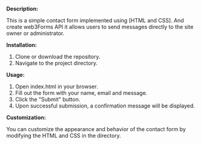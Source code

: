 **Description:**

This is a simple contact form implemented using [HTML and CSS]. And create web3Forms API it allows users to send messages directly to the site owner or administrator.

**Installation:**

1) Clone or download the repository.
2) Navigate to the project directory.

**Usage:**
1) Open index.html in your browser.
2) Fill out the form with your name, email and message.
3) Click the "Submit" button.
4) Upon successful submission, a confirmation message will be displayed.

**Customization:**

You can customize the appearance and behavior of the contact form by modifying the HTML and CSS in the directory.
